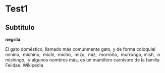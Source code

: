 # Test1

## Subtitulo

**negrila**

El gato doméstico​​, llamado más comúnmente gato, y de forma coloquial minino, ​ michino, ​ michi, ​​ micho, ​ mizo, ​ miz, ​ morroño, ​ morrongo, ​ mish, ​ o mishingo, ​ y algunos nombres más, es un mamífero carnívoro de la familia Felidae. Wikipedia
